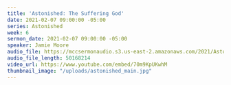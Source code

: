 ```yaml
---
title: 'Astonished: The Suffering God'
date: 2021-02-07 09:00:00 -05:00
series: Astonished
week: 6
sermon_date: 2021-02-07 09:00:00 -05:00
speaker: Jamie Moore
audio_file: https://mccsermonaudio.s3.us-east-2.amazonaws.com/2021/Astonished+2021/Astonished+Week+6.mp3
audio_file_length: 50168214
video_url: https://www.youtube.com/embed/70m9KpUKwhM
thumbnail_image: "/uploads/astonished_main.jpg"
---
```


